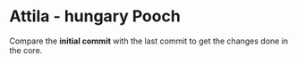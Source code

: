 # Attila - hungary Pooch

Compare the **initial commit** with the last commit to get the changes done in the core.
